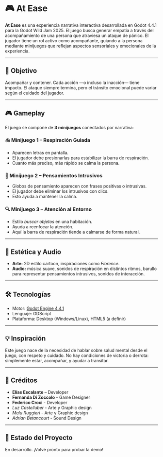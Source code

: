 # 🎮 At Ease

**At Ease** es una experiencia narrativa interactiva desarrollada en Godot 4.4.1 para la Godot Wild Jam 2025. El juego busca generar empatía a través del acompañamiento de una persona que atraviesa un ataque de pánico. El jugador tiene un rol activo como acompañante, guiando a la persona mediante minijuegos que reflejan aspectos sensoriales y emocionales de la experiencia.

---

## 🌿 Objetivo

Acompañar y contener. Cada acción —o incluso la inacción— tiene impacto. El ataque siempre termina, pero el tránsito emocional puede variar según el cuidado del jugador.

---

## 🎮 Gameplay

El juego se compone de **3 minijuegos** conectados por narrativa:

### 🫁 Minijuego 1 – Respiración Guiada
- Aparecen letras en pantalla.
- El jugador debe presionarlas para estabilizar la barra de respiración.
- Cuanto más preciso, más rápido se calma la persona.

### 💭 Minijuego 2 – Pensamientos Intrusivos
- Globos de pensamiento aparecen con frases positivas o intrusivas.
- El jugador debe eliminar los intrusivos con clics.
- Esto ayuda a mantener la calma.

### 🔍 Minijuego 3 – Atención al Entorno
- Estilo *buscar objetos* en una habitación.
- Ayuda a reenfocar la atención.
- Aquí la barra de respiración tiende a calmarse de forma natural.

---

## 🎨 Estética y Audio

- **Arte:** 2D estilo cartoon, inspiraciones como *Florence*.
- **Audio:** música suave, sonidos de respiración en distintos ritmos, barullo para representar pensamientos intrusivos, sonidos de interacción.

---

## 🛠️ Tecnologías

- Motor: [Godot Engine 4.4.1](https://godotengine.org/)
- Lenguaje: GDScript
- Plataforma: Desktop (Windows/Linux), HTML5 (a definir)

---

## 💡 Inspiración

Este juego nace de la necesidad de hablar sobre salud mental desde el juego, con respeto y cuidado. No hay condiciones de victoria o derrota: simplemente estar, acompañar, y ayudar a transitar.

---

## 👥 Créditos

- **Elías Escalante** – Developer
- **Fernanda Di Zoccolo** - Game Designer
- **Federico Croci** - Developer
- *Luz Castelluber* - Arte y Graphic design
- *Malu Ruggieri* -  Arte y Graphic design
- *Adrian Betancourt* - Sound Design

---


## 🚧 Estado del Proyecto

En desarrollo. ¡Volvé pronto para probar la demo!
